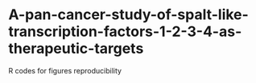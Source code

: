# A-pan-cancer-study-of-spalt-like-transcription-factors-1-2-3-4-as-therapeutic-targets
R codes for figures reproducibility
